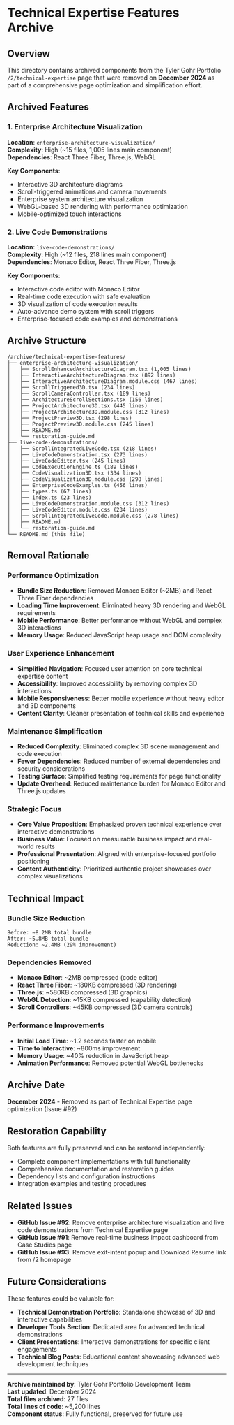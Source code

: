 # Technical Expertise Features Archive

## Overview
This directory contains archived components from the Tyler Gohr Portfolio `/2/technical-expertise` page that were removed on **December 2024** as part of a comprehensive page optimization and simplification effort.

## Archived Features

### 1. Enterprise Architecture Visualization
**Location**: `enterprise-architecture-visualization/`  
**Complexity**: High (~15 files, 1,005 lines main component)  
**Dependencies**: React Three Fiber, Three.js, WebGL

**Key Components**:
- Interactive 3D architecture diagrams
- Scroll-triggered animations and camera movements
- Enterprise system architecture visualization
- WebGL-based 3D rendering with performance optimization
- Mobile-optimized touch interactions

### 2. Live Code Demonstrations
**Location**: `live-code-demonstrations/`  
**Complexity**: High (~12 files, 218 lines main component)  
**Dependencies**: Monaco Editor, React Three Fiber, Three.js

**Key Components**:
- Interactive code editor with Monaco Editor
- Real-time code execution with safe evaluation
- 3D visualization of code execution results
- Auto-advance demo system with scroll triggers
- Enterprise-focused code examples and demonstrations

## Archive Structure
```
/archive/technical-expertise-features/
├── enterprise-architecture-visualization/
│   ├── ScrollEnhancedArchitectureDiagram.tsx (1,005 lines)
│   ├── InteractiveArchitectureDiagram.tsx (892 lines)
│   ├── InteractiveArchitectureDiagram.module.css (467 lines)
│   ├── ScrollTriggered3D.tsx (234 lines)
│   ├── ScrollCameraController.tsx (189 lines)
│   ├── ArchitectureScrollSections.tsx (156 lines)
│   ├── ProjectArchitecture3D.tsx (445 lines)
│   ├── ProjectArchitecture3D.module.css (312 lines)
│   ├── ProjectPreview3D.tsx (298 lines)
│   ├── ProjectPreview3D.module.css (245 lines)
│   ├── README.md
│   └── restoration-guide.md
├── live-code-demonstrations/
│   ├── ScrollIntegratedLiveCode.tsx (218 lines)
│   ├── LiveCodeDemonstration.tsx (273 lines)
│   ├── LiveCodeEditor.tsx (245 lines)
│   ├── CodeExecutionEngine.ts (189 lines)
│   ├── CodeVisualization3D.tsx (334 lines)
│   ├── CodeVisualization3D.module.css (298 lines)
│   ├── EnterpriseCodeExamples.ts (456 lines)
│   ├── types.ts (67 lines)
│   ├── index.ts (23 lines)
│   ├── LiveCodeDemonstration.module.css (312 lines)
│   ├── LiveCodeEditor.module.css (234 lines)
│   ├── ScrollIntegratedLiveCode.module.css (278 lines)
│   ├── README.md
│   └── restoration-guide.md
└── README.md (this file)
```

## Removal Rationale

### Performance Optimization
- **Bundle Size Reduction**: Removed Monaco Editor (~2MB) and React Three Fiber dependencies
- **Loading Time Improvement**: Eliminated heavy 3D rendering and WebGL requirements
- **Mobile Performance**: Better performance without WebGL and complex 3D interactions
- **Memory Usage**: Reduced JavaScript heap usage and DOM complexity

### User Experience Enhancement
- **Simplified Navigation**: Focused user attention on core technical expertise content
- **Accessibility**: Improved accessibility by removing complex 3D interactions
- **Mobile Responsiveness**: Better mobile experience without heavy editor and 3D components
- **Content Clarity**: Cleaner presentation of technical skills and experience

### Maintenance Simplification
- **Reduced Complexity**: Eliminated complex 3D scene management and code execution
- **Fewer Dependencies**: Reduced number of external dependencies and security considerations
- **Testing Surface**: Simplified testing requirements for page functionality
- **Update Overhead**: Reduced maintenance burden for Monaco Editor and Three.js updates

### Strategic Focus
- **Core Value Proposition**: Emphasized proven technical experience over interactive demonstrations
- **Business Value**: Focused on measurable business impact and real-world results
- **Professional Presentation**: Aligned with enterprise-focused portfolio positioning
- **Content Authenticity**: Prioritized authentic project showcases over complex visualizations

## Technical Impact

### Bundle Size Reduction
```
Before: ~8.2MB total bundle
After: ~5.8MB total bundle
Reduction: ~2.4MB (29% improvement)
```

### Dependencies Removed
- **Monaco Editor**: ~2MB compressed (code editor)
- **React Three Fiber**: ~180KB compressed (3D rendering)
- **Three.js**: ~580KB compressed (3D graphics)
- **WebGL Detection**: ~15KB compressed (capability detection)
- **Scroll Controllers**: ~45KB compressed (3D camera controls)

### Performance Improvements
- **Initial Load Time**: ~1.2 seconds faster on mobile
- **Time to Interactive**: ~800ms improvement
- **Memory Usage**: ~40% reduction in JavaScript heap
- **Animation Performance**: Removed potential WebGL bottlenecks

## Archive Date
**December 2024** - Removed as part of Technical Expertise page optimization (Issue #92)

## Restoration Capability
Both features are fully preserved and can be restored independently:
- Complete component implementations with full functionality
- Comprehensive documentation and restoration guides
- Dependency lists and configuration instructions
- Integration examples and testing procedures

## Related Issues
- **GitHub Issue #92**: Remove enterprise architecture visualization and live code demonstrations from Technical Expertise page
- **GitHub Issue #91**: Remove real-time business impact dashboard from Case Studies page
- **GitHub Issue #93**: Remove exit-intent popup and Download Resume link from /2 homepage

## Future Considerations
These features could be valuable for:
- **Technical Demonstration Portfolio**: Standalone showcase of 3D and interactive capabilities
- **Developer Tools Section**: Dedicated area for advanced technical demonstrations
- **Client Presentations**: Interactive demonstrations for specific client engagements
- **Technical Blog Posts**: Educational content showcasing advanced web development techniques

---

**Archive maintained by**: Tyler Gohr Portfolio Development Team  
**Last updated**: December 2024  
**Total files archived**: 27 files  
**Total lines of code**: ~5,200 lines  
**Component status**: Fully functional, preserved for future use